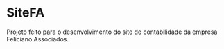 # SiteFA
Projeto feito para o desenvolvimento do site de contabilidade da empresa Feliciano Associados.
